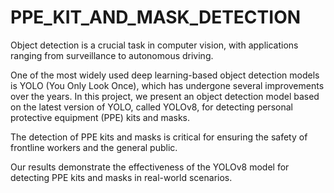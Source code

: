 # PPE_KIT_AND_MASK_DETECTION
Object detection is a crucial task in computer vision, with applications ranging from surveillance to autonomous driving. 

One of the most widely used deep learning-based object detection models is YOLO (You Only Look Once), which has undergone several improvements over the years. In this project, we present an object detection model based on the latest version of YOLO, called YOLOv8, for detecting personal protective equipment (PPE) kits and masks.

The detection of PPE kits and masks is critical for ensuring the safety of frontline workers and the general public. 

Our results demonstrate the effectiveness of the YOLOv8 model for detecting PPE kits and masks in real-world scenarios.

